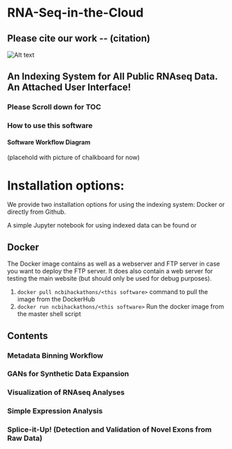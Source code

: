 # RNA-Seq-in-the-Cloud

## Please cite our work -- (citation)

![Alt text](https://github.com/NCBI-Hackathons/RNA-Seq-in-the-Cloud/blob/master/unc_hackathon_2019.png?raw=true "Title")

## An Indexing System for All Public RNAseq Data.  An Attached User Interface!

### Please Scroll down for TOC

### How to use this software

#### Software Workflow Diagram 

(placehold with picture of chalkboard for now)

# Installation options:

We provide two installation options for using the indexing system: Docker or directly from Github.

A simple Jupyter notebook for using indexed data can be found <here> or <here>

## Docker

The Docker image contains <this software> as well as a webserver and FTP server in case you want to deploy the FTP server. It does also contain a web server for testing the <this software> main website (but should only be used for debug purposes).

1. `docker pull ncbihackathons/<this software>` command to pull the image from the DockerHub
2. `docker run ncbihackathons/<this software>` Run the docker image from the master shell script

## Contents

### Metadata Binning Workflow

### GANs for Synthetic Data Expansion

### Visualization of RNAseq Analyses

### Simple Expression Analysis

### Splice-it-Up! (Detection and Validation of Novel Exons from Raw Data)

